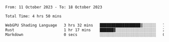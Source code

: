 <!--START_SECTION:waka-->

```txt
From: 11 October 2023 - To: 18 October 2023

Total Time: 4 hrs 50 mins

WebGPU Shading Language   3 hrs 32 mins   ██████████████████▒░░░░░░   73.06 %
Rust                      1 hr 17 mins    ██████▓░░░░░░░░░░░░░░░░░░   26.76 %
Markdown                  0 secs          ░░░░░░░░░░░░░░░░░░░░░░░░░   00.18 %
```

<!--END_SECTION:waka-->
